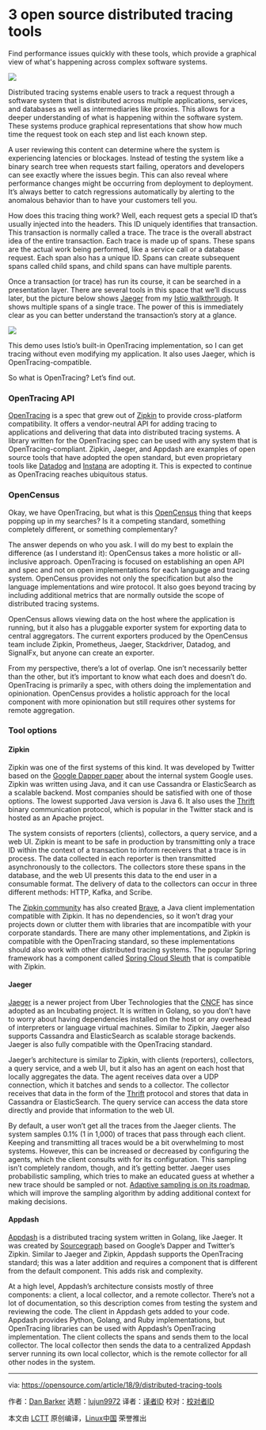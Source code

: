 3 open source distributed tracing tools
======

Find performance issues quickly with these tools, which provide a graphical view of what's happening across complex software systems.

![](https://opensource.com/sites/default/files/styles/image-full-size/public/lead-images/server_data_system_admin.png?itok=q6HCfNQ8)

Distributed tracing systems enable users to track a request through a software system that is distributed across multiple applications, services, and databases as well as intermediaries like proxies. This allows for a deeper understanding of what is happening within the software system. These systems produce graphical representations that show how much time the request took on each step and list each known step.

A user reviewing this content can determine where the system is experiencing latencies or blockages. Instead of testing the system like a binary search tree when requests start failing, operators and developers can see exactly where the issues begin. This can also reveal where performance changes might be occurring from deployment to deployment. It’s always better to catch regressions automatically by alerting to the anomalous behavior than to have your customers tell you.

How does this tracing thing work? Well, each request gets a special ID that’s usually injected into the headers. This ID uniquely identifies that transaction. This transaction is normally called a trace. The trace is the overall abstract idea of the entire transaction. Each trace is made up of spans. These spans are the actual work being performed, like a service call or a database request. Each span also has a unique ID. Spans can create subsequent spans called child spans, and child spans can have multiple parents.

Once a transaction (or trace) has run its course, it can be searched in a presentation layer. There are several tools in this space that we’ll discuss later, but the picture below shows [Jaeger][1] from my [Istio walkthrough][2]. It shows multiple spans of a single trace. The power of this is immediately clear as you can better understand the transaction’s story at a glance.

![](https://opensource.com/sites/default/files/uploads/monitoring_guide_jaeger_istio_0.png)

This demo uses Istio’s built-in OpenTracing implementation, so I can get tracing without even modifying my application. It also uses Jaeger, which is OpenTracing-compatible.

So what is OpenTracing? Let’s find out.

### OpenTracing API

[OpenTracing][3] is a spec that grew out of [Zipkin][4] to provide cross-platform compatibility. It offers a vendor-neutral API for adding tracing to applications and delivering that data into distributed tracing systems. A library written for the OpenTracing spec can be used with any system that is OpenTracing-compliant. Zipkin, Jaeger, and Appdash are examples of open source tools that have adopted the open standard, but even proprietary tools like [Datadog][5] and [Instana][6] are adopting it. This is expected to continue as OpenTracing reaches ubiquitous status.

### OpenCensus

Okay, we have OpenTracing, but what is this [OpenCensus][7] thing that keeps popping up in my searches? Is it a competing standard, something completely different, or something complementary?

The answer depends on who you ask. I will do my best to explain the difference (as I understand it): OpenCensus takes a more holistic or all-inclusive approach. OpenTracing is focused on establishing an open API and spec and not on open implementations for each language and tracing system. OpenCensus provides not only the specification but also the language implementations and wire protocol. It also goes beyond tracing by including additional metrics that are normally outside the scope of distributed tracing systems.

OpenCensus allows viewing data on the host where the application is running, but it also has a pluggable exporter system for exporting data to central aggregators. The current exporters produced by the OpenCensus team include Zipkin, Prometheus, Jaeger, Stackdriver, Datadog, and SignalFx, but anyone can create an exporter.

From my perspective, there’s a lot of overlap. One isn’t necessarily better than the other, but it’s important to know what each does and doesn’t do. OpenTracing is primarily a spec, with others doing the implementation and opinionation. OpenCensus provides a holistic approach for the local component with more opinionation but still requires other systems for remote aggregation.

### Tool options

#### Zipkin

Zipkin was one of the first systems of this kind. It was developed by Twitter based on the [Google Dapper paper][8] about the internal system Google uses. Zipkin was written using Java, and it can use Cassandra or ElasticSearch as a scalable backend. Most companies should be satisfied with one of those options. The lowest supported Java version is Java 6. It also uses the [Thrift][9] binary communication protocol, which is popular in the Twitter stack and is hosted as an Apache project.

The system consists of reporters (clients), collectors, a query service, and a web UI. Zipkin is meant to be safe in production by transmitting only a trace ID within the context of a transaction to inform receivers that a trace is in process. The data collected in each reporter is then transmitted asynchronously to the collectors. The collectors store these spans in the database, and the web UI presents this data to the end user in a consumable format. The delivery of data to the collectors can occur in three different methods: HTTP, Kafka, and Scribe.

The [Zipkin community][10] has also created [Brave][11], a Java client implementation compatible with Zipkin. It has no dependencies, so it won’t drag your projects down or clutter them with libraries that are incompatible with your corporate standards. There are many other implementations, and Zipkin is compatible with the OpenTracing standard, so these implementations should also work with other distributed tracing systems. The popular Spring framework has a component called [Spring Cloud Sleuth][12] that is compatible with Zipkin.

#### Jaeger

[Jaeger][1] is a newer project from Uber Technologies that the [CNCF][13] has since adopted as an Incubating project. It is written in Golang, so you don’t have to worry about having dependencies installed on the host or any overhead of interpreters or language virtual machines. Similar to Zipkin, Jaeger also supports Cassandra and ElasticSearch as scalable storage backends. Jaeger is also fully compatible with the OpenTracing standard.

Jaeger’s architecture is similar to Zipkin, with clients (reporters), collectors, a query service, and a web UI, but it also has an agent on each host that locally aggregates the data. The agent receives data over a UDP connection, which it batches and sends to a collector. The collector receives that data in the form of the [Thrift][14] protocol and stores that data in Cassandra or ElasticSearch. The query service can access the data store directly and provide that information to the web UI.

By default, a user won’t get all the traces from the Jaeger clients. The system samples 0.1% (1 in 1,000) of traces that pass through each client. Keeping and transmitting all traces would be a bit overwhelming to most systems. However, this can be increased or decreased by configuring the agents, which the client consults with for its configuration. This sampling isn’t completely random, though, and it’s getting better. Jaeger uses probabilistic sampling, which tries to make an educated guess at whether a new trace should be sampled or not. [Adaptive sampling is on its roadmap][15], which will improve the sampling algorithm by adding additional context for making decisions.

#### Appdash

[Appdash][16] is a distributed tracing system written in Golang, like Jaeger. It was created by [Sourcegraph][17] based on Google’s Dapper and Twitter’s Zipkin. Similar to Jaeger and Zipkin, Appdash supports the OpenTracing standard; this was a later addition and requires a component that is different from the default component. This adds risk and complexity.

At a high level, Appdash’s architecture consists mostly of three components: a client, a local collector, and a remote collector. There’s not a lot of documentation, so this description comes from testing the system and reviewing the code. The client in Appdash gets added to your code. Appdash provides Python, Golang, and Ruby implementations, but OpenTracing libraries can be used with Appdash’s OpenTracing implementation. The client collects the spans and sends them to the local collector. The local collector then sends the data to a centralized Appdash server running its own local collector, which is the remote collector for all other nodes in the system.

--------------------------------------------------------------------------------

via: https://opensource.com/article/18/9/distributed-tracing-tools

作者：[Dan Barker][a]
选题：[lujun9972](https://github.com/lujun9972)
译者：[译者ID](https://github.com/译者ID)
校对：[校对者ID](https://github.com/校对者ID)

本文由 [LCTT](https://github.com/LCTT/TranslateProject) 原创编译，[Linux中国](https://linux.cn/) 荣誉推出

[a]: https://opensource.com/users/barkerd427
[1]: https://www.jaegertracing.io/
[2]: https://www.youtube.com/watch?v=T8BbeqZ0Rls
[3]: http://opentracing.io/
[4]: https://zipkin.io/
[5]: https://www.datadoghq.com/
[6]: https://www.instana.com/
[7]: https://opencensus.io/
[8]: https://research.google.com/archive/papers/dapper-2010-1.pdf
[9]: https://thrift.apache.org/
[10]: https://zipkin.io/pages/community.html
[11]: https://github.com/openzipkin/brave
[12]: https://cloud.spring.io/spring-cloud-sleuth/
[13]: https://www.cncf.io/
[14]: https://en.wikipedia.org/wiki/Apache_Thrift
[15]: https://www.jaegertracing.io/docs/roadmap/#adaptive-sampling
[16]: https://github.com/sourcegraph/appdash
[17]: https://about.sourcegraph.com/
